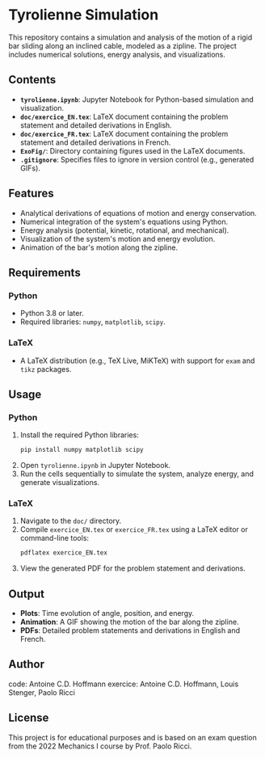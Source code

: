 # Tyrolienne Simulation

This repository contains a simulation and analysis of the motion of a rigid bar sliding along an inclined cable, modeled as a zipline. The project includes numerical solutions, energy analysis, and visualizations.

## Contents

- **`tyrolienne.ipynb`**: Jupyter Notebook for Python-based simulation and visualization.
- **`doc/exercice_EN.tex`**: LaTeX document containing the problem statement and detailed derivations in English.
- **`doc/exercice_FR.tex`**: LaTeX document containing the problem statement and detailed derivations in French.
- **`ExoFig/`**: Directory containing figures used in the LaTeX documents.
- **`.gitignore`**: Specifies files to ignore in version control (e.g., generated GIFs).

## Features

- Analytical derivations of equations of motion and energy conservation.
- Numerical integration of the system's equations using Python.
- Energy analysis (potential, kinetic, rotational, and mechanical).
- Visualization of the system's motion and energy evolution.
- Animation of the bar's motion along the zipline.

## Requirements

### Python
- Python 3.8 or later.
- Required libraries: `numpy`, `matplotlib`, `scipy`.

### LaTeX
- A LaTeX distribution (e.g., TeX Live, MiKTeX) with support for `exam` and `tikz` packages.

## Usage

### Python
1. Install the required Python libraries:
   ```bash
   pip install numpy matplotlib scipy
   ```
2. Open `tyrolienne.ipynb` in Jupyter Notebook.
3. Run the cells sequentially to simulate the system, analyze energy, and generate visualizations.

### LaTeX
1. Navigate to the `doc/` directory.
2. Compile `exercice_EN.tex` or `exercice_FR.tex` using a LaTeX editor or command-line tools:
   ```bash
   pdflatex exercice_EN.tex
   ```
3. View the generated PDF for the problem statement and derivations.

## Output

- **Plots**: Time evolution of angle, position, and energy.
- **Animation**: A GIF showing the motion of the bar along the zipline.
- **PDFs**: Detailed problem statements and derivations in English and French.

## Author

code: Antoine C.D. Hoffmann
exercice: Antoine C.D. Hoffmann, Louis Stenger, Paolo Ricci

## License

This project is for educational purposes and is based on an exam question from the 2022 Mechanics I course by Prof. Paolo Ricci.
